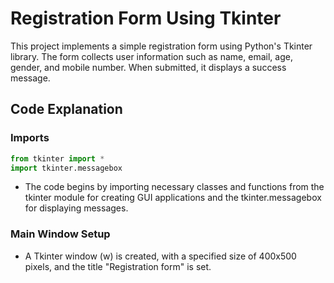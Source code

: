 # Registration Form Using Tkinter
This project implements a simple registration form using Python's Tkinter library. The form collects user information such as name, email, age, gender, and mobile number. When submitted, it displays a success message.

## Code Explanation
### Imports
```Python
from tkinter import *
import tkinter.messagebox
```
- The code begins by importing necessary classes and functions from the tkinter module for creating GUI applications and the tkinter.messagebox for displaying messages.

### Main Window Setup
- A Tkinter window (w) is created, with a specified size of 400x500 pixels, and the title "Registration form" is set.
